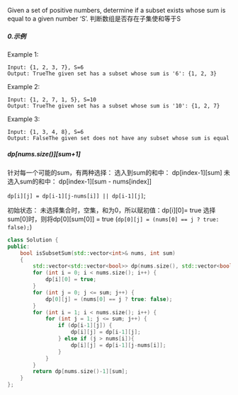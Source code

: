 Given a set of positive numbers, determine if a subset exists whose sum is equal to a given number ‘S’.
判断数组是否存在子集使和等于S

##### 0.示例
Example 1: 
```
Input: {1, 2, 3, 7}, S=6
Output: TrueThe given set has a subset whose sum is '6': {1, 2, 3}
```
Example 2:
```
Input: {1, 2, 7, 1, 5}, S=10
Output: TrueThe given set has a subset whose sum is '10': {1, 2, 7}
```
Example 3: 
```
Input: {1, 3, 4, 8}, S=6
Output: FalseThe given set does not have any subset whose sum is equal to '6'.
```

##### dp\[nums.size()]\[sum+1]
针对每一个可能的sum，有两种选择：
选入到sum的和中： dp\[index-1]\[sum]
未选入sum的和中： dp\[index-1]\[sum - nums\[index]]

`dp[i][j] = dp[i-1][j-nums[i]] || dp[i-1][j]`;

初始状态：
未选择集合时，空集，和为0，所以赋初值：dp\[i]\[0]= true
选择sum\[0]时，则将dp\[0]\[sum\[0]] = true
(`dp[0][j] = (nums[0] == j ? true: false);`)


```cpp
class Solution {
public:
    bool isSubsetSum(std::vector<int>& nums, int sum)
    {   
        std::vector<std::vector<bool>> dp(nums.size(), std::vector<bool>(sum+1, false));
        for (int i = 0; i < nums.size(); i++) {
            dp[i][0] = true;
        }   
        for (int j = 0; j <= sum; j++) {
            dp[0][j] = (nums[0] == j ? true: false);
        }   
        for (int i = 1; i < nums.size(); i++) {
            for (int j = 1; j <= sum; j++) {
                if (dp[i-1][j]) {
                    dp[i][j] = dp[i-1][j];
                } else if (j > nums[i]){
                    dp[i][j] = dp[i-1][j-nums[i]];
                }   
            }   
        }   
        return dp[nums.size()-1][sum];
    }                                                                             
};
```